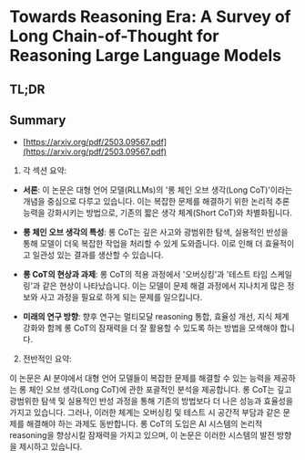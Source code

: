 # Towards Reasoning Era: A Survey of Long Chain-of-Thought for Reasoning Large Language Models
## TL;DR
## Summary
- [https://arxiv.org/pdf/2503.09567.pdf](https://arxiv.org/pdf/2503.09567.pdf)

1. 각 섹션 요약:

- **서론**: 이 논문은 대형 언어 모델(RLLMs)의 '롱 체인 오브 생각(Long CoT)'이라는 개념을 중심으로 다루고 있습니다. 이는 복잡한 문제를 해결하기 위한 논리적 추론 능력을 강화시키는 방법으로, 기존의 짧은 생각 체계(Short CoT)와 차별화됩니다.

- **롱 체인 오브 생각의 특성**: 롱 CoT는 깊은 사고와 광범위한 탐색, 실용적인 반성을 통해 모델이 더욱 복잡한 작업을 처리할 수 있게 도와줍니다. 이로 인해 더 효율적이고 일관성 있는 결과를 생산할 수 있습니다.

- **롱 CoT의 현상과 과제**: 롱 CoT의 적용 과정에서 '오버싱킹'과 '테스트 타임 스케일링'과 같은 현상이 나타났습니다. 이는 모델이 문제 해결 과정에서 지나치게 많은 정보와 사고 과정을 필요로 하게 되는 문제를 일으킵니다.

- **미래의 연구 방향**: 향후 연구는 멀티모달 reasoning 통합, 효율성 개선, 지식 체계 강화와 함께 롱 CoT의 잠재력을 더 잘 활용할 수 있도록 하는 방법을 모색해야 합니다.

2. 전반적인 요약:

이 논문은 AI 분야에서 대형 언어 모델들이 복잡한 문제를 해결할 수 있는 능력을 제공하는 롱 체인 오브 생각(Long CoT)에 관한 포괄적인 분석을 제공합니다. 롱 CoT는 깊고 광범위한 탐색 및 실용적인 반성 과정을 통해 기존의 방법보다 더 나은 성능과 효율성을 가지고 있습니다. 그러나, 이러한 체계는 오버싱킹 및 테스트 시 공간적 부담과 같은 문제를 해결해야 하는 과제도 동반합니다. 롱 CoT의 도입은 AI 시스템의 논리적 reasoning을 향상시킬 잠재력을 가지고 있으며, 이 논문은 이러한 시스템의 발전 방향을 제시하고 있습니다.